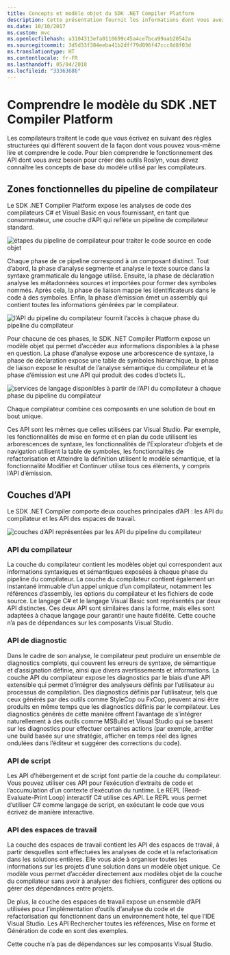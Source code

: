 ```yaml
---
title: Concepts et modèle objet du SDK .NET Compiler Platform
description: Cette présentation fournit les informations dont vous avez besoin pour utiliser efficacement le SDK .NET Compiler Platform. Vous allez découvrir les différentes couches d’API, les principaux types utilisés et le modèle objet global.
ms.date: 10/10/2017
ms.custom: mvc
ms.openlocfilehash: a3104313efa0110699c45a4ce7bca99aab20542a
ms.sourcegitcommit: 3d5d33f384eeba41b2dff79d096f47ccc8d8f03d
ms.translationtype: HT
ms.contentlocale: fr-FR
ms.lasthandoff: 05/04/2018
ms.locfileid: "33363686"
---
```

# <a name="understand-the-net-compiler-platform-sdk-model"></a>Comprendre le modèle du SDK .NET Compiler Platform

Les compilateurs traitent le code que vous écrivez en suivant des règles structurées qui diffèrent souvent de la façon dont vous pouvez vous-même lire et comprendre le code. Pour bien comprendre le fonctionnement des API dont vous avez besoin pour créer des outils Roslyn, vous devez connaître les concepts de base du modèle utilisé par les compilateurs. 

## <a name="compiler-pipeline-functional-areas"></a>Zones fonctionnelles du pipeline de compilateur

Le SDK .NET Compiler Platform expose les analyses de code des compilateurs C# et Visual Basic en vous fournissant, en tant que consommateur, une couche d’API qui reflète un pipeline de compilateur standard.

![étapes du pipeline de compilateur pour traiter le code source en code objet](media/compiler-api-model/compiler-pipeline.png)

Chaque phase de ce pipeline correspond à un composant distinct. Tout d’abord, la phase d’analyse segmente et analyse le texte source dans la syntaxe grammaticale du langage utilisé. Ensuite, la phase de déclaration analyse les métadonnées sources et importées pour former des symboles nommés. Après cela, la phase de liaison mappe les identificateurs dans le code à des symboles. Enfin, la phase d’émission émet un assembly qui contient toutes les informations générées par le compilateur.

![l’API du pipeline du compilateur fournit l’accès à chaque phase du pipeline du compilateur](media/compiler-api-model/compiler-pipeline-api.png)

Pour chacune de ces phases, le SDK .NET Compiler Platform expose un modèle objet qui permet d’accéder aux informations disponibles à la phase en question. La phase d’analyse expose une arborescence de syntaxe, la phase de déclaration expose une table de symboles hiérarchique, la phase de liaison expose le résultat de l’analyse sémantique du compilateur et la phase d’émission est une API qui produit des codes d’octets IL.

![services de langage disponibles à partir de l’API du compilateur à chaque phase du pipeline du compilateur](media/compiler-api-model/compiler-pipeline-lang-svc.png)

Chaque compilateur combine ces composants en une solution de bout en bout unique.

Ces API sont les mêmes que celles utilisées par Visual Studio. Par exemple, les fonctionnalités de mise en forme et en plan du code utilisent les arborescences de syntaxe, les fonctionnalités de l’Explorateur d’objets et de navigation utilisent la table de symboles, les fonctionnalités de refactorisation et Atteindre la définition utilisent le modèle sémantique, et la fonctionnalité Modifier et Continuer utilise tous ces éléments, y compris l’API d’émission. 

## <a name="api-layers"></a>Couches d’API

Le SDK .NET Compiler comporte deux couches principales d’API : les API du compilateur et les API des espaces de travail.

![couches d’API représentées par les API du pipeline du compilateur](media/compiler-api-model/api-layers.png)

### <a name="compiler-apis"></a>API du compilateur

La couche du compilateur contient les modèles objet qui correspondent aux informations syntaxiques et sémantiques exposées à chaque phase du pipeline du compilateur. La couche du compilateur contient également un instantané immuable d’un appel unique d’un compilateur, notamment les références d’assembly, les options du compilateur et les fichiers de code source. Le langage C# et le langage Visual Basic sont représentés par deux API distinctes. Ces deux API sont similaires dans la forme, mais elles sont adaptées à chaque langage pour garantir une haute fidélité. Cette couche n’a pas de dépendances sur les composants Visual Studio.

### <a name="diagnostic-apis"></a>API de diagnostic

Dans le cadre de son analyse, le compilateur peut produire un ensemble de diagnostics complets, qui couvrent les erreurs de syntaxe, de sémantique et d’assignation définie, ainsi que divers avertissements et informations. La couche API du compilateur expose les diagnostics par le biais d’une API extensible qui permet d’intégrer des analyseurs définis par l’utilisateur au processus de compilation. Des diagnostics définis par l’utilisateur, tels que ceux générés par des outils comme StyleCop ou FxCop, peuvent ainsi être produits en même temps que les diagnostics définis par le compilateur. Les diagnostics générés de cette manière offrent l’avantage de s’intégrer naturellement à des outils comme MSBuild et Visual Studio qui se basent sur les diagnostics pour effectuer certaines actions (par exemple, arrêter une build basée sur une stratégie, afficher en temps réel des lignes ondulées dans l’éditeur et suggérer des corrections du code).

### <a name="scripting-apis"></a>API de script

Les API d’hébergement et de script font partie de la couche du compilateur. Vous pouvez utiliser ces API pour l’exécution d’extraits de code et l’accumulation d’un contexte d’exécution du runtime.
Le REPL (Read-Evaluate-Print Loop) interactif C# utilise ces API. Le REPL vous permet d’utiliser C# comme langage de script, en exécutant le code que vous écrivez de manière interactive.

### <a name="workspaces-apis"></a>API des espaces de travail

La couche des espaces de travail contient les API des espaces de travail, à partir desquelles sont effectuées les analyses de code et la refactorisation dans les solutions entières. Elle vous aide à organiser toutes les informations sur les projets d’une solution dans un modèle objet unique. Ce modèle vous permet d’accéder directement aux modèles objet de la couche du compilateur sans avoir à analyser des fichiers, configurer des options ou gérer des dépendances entre projets.

De plus, la couche des espaces de travail expose un ensemble d’API utilisées pour l’implémentation d’outils d’analyse du code et de refactorisation qui fonctionnent dans un environnement hôte, tel que l’IDE Visual Studio. Les API Rechercher toutes les références, Mise en forme et Génération de code en sont des exemples.

Cette couche n’a pas de dépendances sur les composants Visual Studio.
